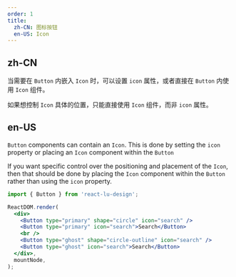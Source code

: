 ```yaml
---
order: 1
title:
  zh-CN: 图标按钮
  en-US: Icon
---
```


## zh-CN

当需要在 `Button` 内嵌入 `Icon` 时，可以设置 `icon` 属性，或者直接在 `Button` 内使用 `Icon` 组件。

如果想控制 `Icon` 具体的位置，只能直接使用 `Icon` 组件，而非 `icon` 属性。

## en-US

`Button` components can contain an `Icon`. This is done by setting the `icon` property or placing an `Icon` component within the `Button`

If you want specific control over the positioning and placement of the `Icon`, then that should be done by placing the `Icon` component within the `Button` rather than using the `icon` property.

````jsx
import { Button } from 'react-lu-design';

ReactDOM.render(
  <div>
    <Button type="primary" shape="circle" icon="search" />
    <Button type="primary" icon="search">Search</Button>
    <br />
    <Button type="ghost" shape="circle-outline" icon="search" />
    <Button type="ghost" icon="search">Search</Button>
  </div>,
  mountNode,
);
````
